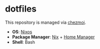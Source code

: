 # dotfiles

This repository is managed via [chezmoi](https://chezmoi.io).

- **OS**: [Nixos](https://nixos.org)
- **Package Manager**: [Nix](https://nixos.org) + [Home Manager](https://github.com/nix-community/home-manager)
- **Shell**: Bash

